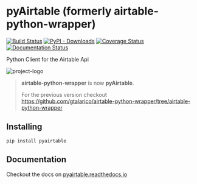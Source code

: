 # pyAirtable (formerly airtable-python-wrapper)

[![Build Status](https://travis-ci.com/gtalarico/airtable-python-wrapper.svg?branch=master)](https://travis-ci.com/gtalarico/airtable-python-wrapper)
[![PyPI - Downloads](https://img.shields.io/pypi/dm/airtable-python-wrapper.svg?label=pypi%20downloads)](https://pypi.org/project/airtable-python-wrapper/)
[![Coverage Status](https://coveralls.io/repos/github/gtalarico/airtable-python-wrapper/badge.svg?branch=master)](https://coveralls.io/github/gtalarico/airtable-python-wrapper?branch=master)
[![Documentation Status](https://readthedocs.org/projects/airtable-python-wrapper/badge/?version=latest)](http://airtable-python-wrapper.readthedocs.io/en/latest/?badge=latest)

Python Client for the Airtable Api

![project-logo](https://github.com/gtalarico/airtable-python-wrapper/blob/master/docs/source/_static/logo-text.svg)

> **airtable-python-wrapper** is now **pyAirtable**.
>
> For the previous version checkout https://github.com/gtalarico/airtable-python-wrapper/tree/airtable-python-wrapper
## Installing

```
pip install pyairtable
```

## Documentation

Checkout the docs on [pyairtable.readthedocs.io](http://pyairtable.readthedocs.io/)
